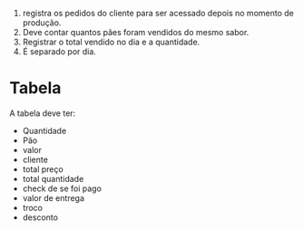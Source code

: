 1. registra os pedidos do cliente para ser acessado depois no momento de produção.
2. Deve contar quantos pães foram vendidos do mesmo sabor.
4. Registrar o total vendido no dia e a quantidade.
5. É separado por dia.

# Tabela
A tabela deve ter:
  - Quantidade
  - Pão
  - valor
  - cliente
  - total preço
  - total quantidade
  - check de se foi pago
  - valor de entrega
  - troco
  - desconto 
